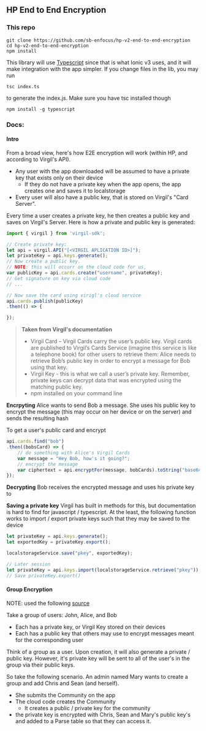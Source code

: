 ## HP End to End Encryption

### This repo
~~~plain
git clone https://github.com/sb-enfocus/hp-v2-end-to-end-encryption
cd hp-v2-end-to-end-encryption
npm install
~~~


This library will use [Typescript](https://www.typescriptlang.org/) since that is what Ionic v3 uses, and it will make integration with the app simpler. If you change files in the lib, you may run
~~~plain
tsc index.ts
~~~
to generate the index.js. Make sure you have tsc installed though
~~~plain
npm install -g typescript
~~~


### Docs:
#### Intro
From a broad view, here's how E2E encryption will work (within HP, and according to Virgil's API).
* Any user with the app downloaded will be assumed to have a private key that exists only on their device
  * If they do not have a private key when the app opens, the app creates one and saves it to localstorage
* Every user will also have a public key, that is stored on Virgil's "Card Server".

Every time a user creates a private key, he then creates a public key and saves on Virgil's Server. Here is how a private and public key is generated:
```typescript
import { virgil } from 'virgil-sdk';

// Create private key:
let api = virgil.API("[<VIRGIL APLICATION ID>]");
let privateKey = api.keys.generate();
// Now create a public key.
// NOTE: this will occurr on the cloud code for us,
var publicKey = api.cards.create("username", privateKey);
// Get signature on key via cloud code
// ...

// Now save the card using virigl's cloud service
api.cards.publish(publicKey)
.then(() => {

});
```


> **Taken from Virgil's documentation**
> * Virgil Card – Virgil Сards carry the user’s public key. Virgil cards are published to Virgil’s Cards Service (imagine this service is like a telephone book) for other users to retrieve them: Alice needs to retrieve Bob’s public key in order to encrypt a message for Bob using that key.
> * Virgil Key -  this is what we call a user’s private key. Remember, private keys can decrypt data that was encrypted using the matching public key.
> * npm installed on your command line


**Encrpyting**
Alice wants to send Bob a message. She uses his public key to encrypt the message (this may occur on her device or on the server) and sends the resulting hash

To get a user's public card and encrypt
```typescript
api.cards.find("bob")
.then((bobsCard) => {
    // do something with Alice's Virgil Cards
    var message = "Hey Bob, how's it going?";
    // encrypt the message
    var ciphertext = api.encryptFor(message, bobCards).toString("base64");
});
```
**Decrypting**
Bob receives the encrypted message and uses his private key to


**Saving a private key**
Virgil has built in methods for this, but documentation is hard to find for javascript / typescript. At the least, the following function works to import / export private keys such that they may be saved to the device
```typescript
let privateKey = api.keys.generate();
let exportedKey = privateKey.export();

localstorageService.save("pkey", exportedKey);

// Later session
let privateKey = api.keys.import(localstorageService.retrieve("pkey"))
// Save privateKey.export()
```
#### Group Encryption
NOTE: used the following [source](https://crypto.stackexchange.com/questions/12417/multi-party-encryption-algorithm)

Take a group of users: John, Alice, and Bob
* Each has a private key, or Virgil Key stored on their devices
* Each has a public key that others may use to encrypt messages meant for the corresponding user

Think of a group as a user. Upon creation, it will also generate a private / public key. However, it's private key will be sent to all of the user's in the group via their public keys.

So take the following scenario. An admin named Mary wants to create a group and add Chris and Sean (and herself).

* She submits the Community on the app
* The cloud code creates the Community
  * It creates a public / private key for the community
* the private key is encrypted with Chris, Sean and Mary's public key's and added to a Parse table so that they can access it.
